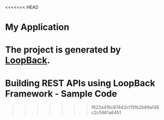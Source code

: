 <<<<<<< HEAD
# My Application

The project is generated by [LoopBack](http://loopback.io).
=======
# Building REST APIs using LoopBack Framework - Sample Code

>>>>>>> f622a416c87442cf15fb2b89a146c2c5961a6451
